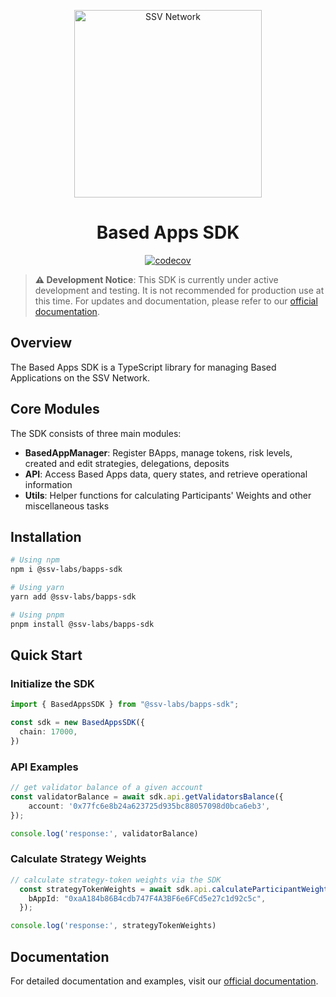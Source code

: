 <p align="center">
  <img src="https://ssv.network/wp-content/uploads/2024/06/full_logo_white.svg" alt="SSV Network" width="300"/>
</p>

<h1 align="center">Based Apps SDK</h1>

<p align="center">
  <a href="https://codecov.io/gh/ssvlabs/ssv-sdk">
    <img src="https://codecov.io/gh/ssvlabs/ssv-sdk/graph/badge.svg?token=2j2HCF1fSb" alt="codecov"/>
  </a>
</p>

> **⚠️ Development Notice**: This SDK is currently under active development and testing. It is not recommended for production use at this time. For updates and documentation, please refer to our [official documentation](https://docs.ssv.network/based-applications/developers/BA-SDK/).

## Overview

The Based Apps SDK is a TypeScript library for managing Based Applications on the SSV Network.

## Core Modules

The SDK consists of three main modules:

- **BasedAppManager**: Register BApps, manage tokens, risk levels, created and edit strategies, delegations, deposits
- **API**: Access Based Apps data, query states, and retrieve operational information
- **Utils**: Helper functions for calculating Participants' Weights and other miscellaneous tasks

## Installation

```bash
# Using npm
npm i @ssv-labs/bapps-sdk

# Using yarn
yarn add @ssv-labs/bapps-sdk

# Using pnpm
pnpm install @ssv-labs/bapps-sdk
```

## Quick Start

### Initialize the SDK

```typescript
import { BasedAppsSDK } from "@ssv-labs/bapps-sdk";

const sdk = new BasedAppsSDK({
  chain: 17000,
})
```

### API Examples

```typescript
// get validator balance of a given account
const validatorBalance = await sdk.api.getValidatorsBalance({
    account: '0x77fc6e8b24a623725d935bc88057098d0bca6eb3',
});

console.log('response:', validatorBalance)
```

### Calculate Strategy Weights

```ts
// calculate strategy-token weights via the SDK
  const strategyTokenWeights = await sdk.api.calculateParticipantWeights({
    bAppId: "0xaA184b86B4cdb747F4A3BF6e6FCd5e27c1d92c5c",
  });

console.log('response:', strategyTokenWeights)
```

## Documentation

For detailed documentation and examples, visit our [official documentation](https://docs.ssv.network/based-applications/developers/BA-SDK/).
